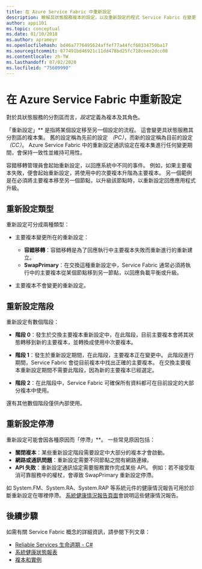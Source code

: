 ```yaml
---
title: 在 Azure Service Fabric 中重新設定
description: 瞭解具狀態服務複本的設定，以及重新設定的程式 Service Fabric 在變更期間用來維持一致性和可用性。
author: appi101
ms.topic: conceptual
ms.date: 01/10/2018
ms.author: aprameyr
ms.openlocfilehash: bd46a7776495624affef77a44fcf68334750ba17
ms.sourcegitcommit: 877491bd46921c11dd478bd25fc718ceee2dcc08
ms.contentlocale: zh-TW
ms.lasthandoff: 07/02/2020
ms.locfileid: "75609990"
---
```

# <a name="reconfiguration-in-azure-service-fabric"></a>在 Azure Service Fabric 中重新設定
對於具狀態服務的分割區而言，*設定*定義為複本及其角色。

「重新設定」** 是指將某個設定移至另一個設定的流程。 這會變更具狀態服務其分割區的複本集。 舊的設定稱為先前的設定 *（PC）*，而新的設定稱為目前的設定 *（CC）*。 Azure Service Fabric 中的重新設定通訊協定在複本集進行任何變更期間，會保持一致性並維持可用性。

容錯移轉管理員會起始重新設定，以回應系統中不同的事件。 例如，如果主要複本失敗，便會起始重新設定，將使用中的次要複本升階為主要複本。 另一個範例是在必須將主要複本移至另一個節點，以升級該節點時，以重新設定回應應用程式升級。

## <a name="reconfiguration-types"></a>重新設定類型
重新設定可分成兩種類型：

- 主要複本變更所在的重新設定：
    - **容錯移轉**：容錯移轉是為了回應執行中主要複本失敗而重新進行的重新建立。
    - **SwapPrimary**：在交換這種重新設定中，Service Fabric 通常必須將執行中的主要複本從某個節點移到另一節點，以回應負載平衡或升級。

- 主要複本不會變更的重新設定。

## <a name="reconfiguration-phases"></a>重新設定階段
重新設定有數個階段：

- **階段 0**：發生於交換主要複本重新設定中，在此階段，目前主要複本會將其狀態轉移到新的主要複本，並轉換成使用中次要複本。

- **階段 1**：發生於重新設定期間，在此階段，主要複本正在變更中。 此階段進行期間，Service Fabric 會從目前複本中找出正確的主要複本。 在交換主要複本重新設定期間不需要此階段，因為新的主要複本已經選定。 

- **階段 2**：在此階段中，Service Fabric 可確保所有資料都可在目前設定的大部分複本中使用。

還有其他數個階段僅供內部使用。

## <a name="stuck-reconfigurations"></a>重新設定停滯
重新設定可能會因各種原因而「停滯」**。 一些常見原因包括：

- **關閉複本**：某些重新設定階段需要設定中大部分的複本才會啟動。
- **網路或通訊問題**：重新設定需要不同節點之間有網路連線。
- **API 失敗**：重新設定通訊協定需要服務實作完成某些 API。 例如：若不接受取消可靠服務中的權杖，會導致 SwapPrimary 重新設定停滯。

如 System.FM、System.RA、System.RAP 等系統元件的健康情況報告可用於診斷重新設定在哪裡停滯。 [系統健康情況報告頁面](service-fabric-understand-and-troubleshoot-with-system-health-reports.md)會說明這些健康情況報告。

## <a name="next-steps"></a>後續步驟
如需有關 Service Fabric 概念的詳細資訊，請參閱下列文章：

- [Reliable Services 生命週期 - C#](service-fabric-reliable-services-lifecycle.md)
- [系統健康狀態報表](service-fabric-understand-and-troubleshoot-with-system-health-reports.md)
- [複本和實例](service-fabric-concepts-replica-lifecycle.md)
